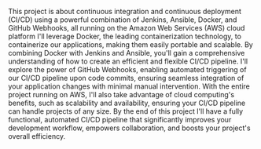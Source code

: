 This project is about continuous integration and continuous deployment (CI/CD) using a powerful combination of Jenkins, Ansible, Docker, and GitHub Webhooks, all running on the Amazon Web Services (AWS) cloud platform
I'll leverage Docker, the leading containerization technology, to containerize our applications, making them easily portable and scalable. By combining Docker with Jenkins and Ansible, you'll gain a comprehensive understanding of how to create an efficient and flexible CI/CD pipeline.
I'll explore the power of GitHub Webhooks, enabling automated triggering of our CI/CD pipeline upon code commits, ensuring seamless integration of your application changes with minimal manual intervention.
With the entire project running on AWS, I'll also take advantage of cloud computing's benefits, such as scalability and availability, ensuring your CI/CD pipeline can handle projects of any size.
By the end of this project l'll have a fully functional, automated CI/CD pipeline that significantly improves your development workflow, empowers collaboration, and boosts your project's overall efficiency.
